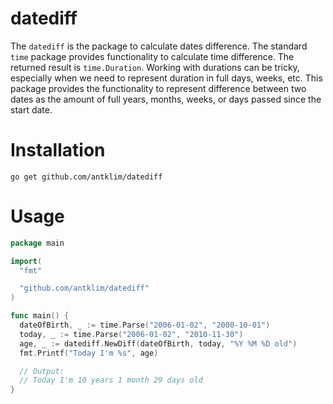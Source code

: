 # datediff

The `datediff` is the package to calculate dates difference. The standard `time` package provides functionality to calculate time difference. The returned result is `time.Duration`. Working with durations can be tricky, especially when we need to represent duration in full days, weeks, etc. This package provides the functionality to represent difference between two dates as the amount of full years, months, weeks, or days passed since the start date.

# Installation
`go get github.com/antklim/datediff`

# Usage
```go
package main

import(
  "fmt"

  "github.com/antklim/datediff"
)

func main() {
  dateOfBirth, _ := time.Parse("2006-01-02", "2000-10-01")
  today, _ := time.Parse("2006-01-02", "2010-11-30")
  age, _ := datediff.NewDiff(dateOfBirth, today, "%Y %M %D old")
  fmt.Printf("Today I'm %s", age)

  // Output:
  // Today I'm 10 years 1 month 29 days old
}
```

